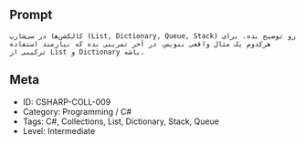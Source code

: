 ## Prompt

```
کالکشن‌ها در سی‌شارپ (List, Dictionary, Queue, Stack) رو توضیح بده. برای هرکدوم یک مثال واقعی بنویس. در آخر تمرینی بده که نیازمند استفاده ترکیبی از List و Dictionary باشه.
```

## Meta

- ID: CSHARP-COLL-009  
- Category: Programming / C#  
- Tags: C#, Collections, List, Dictionary, Stack, Queue  
- Level: Intermediate
